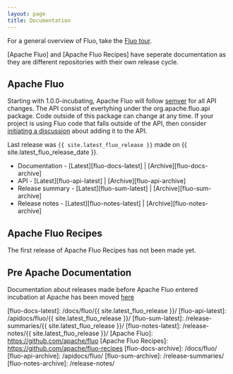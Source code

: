 ```yaml
---
layout: page
title: Documentation
---
```


For a general overview of Fluo, take the [Fluo tour](/tour/).

[Apache Fluo] and [Apache Fluo Recipes] have seperate documentation as they are different repositories with their own release cycle.

## Apache Fluo

Starting with 1.0.0-incubating, Apache Fluo will follow [semver](http://semver.org/) for all API
changes.  The API consist of evertyhing under the org.apache.fluo.api package.  Code outside of this
package can change at any time.  If your project is using Fluo code that falls outside of the API,
then consider [initiating a discussion](/getinvolved/) about adding it to the API.

Last release was `{{ site.latest_fluo_release }}` made on {{ site.latest_fluo_release_date }}.

* Documentation - [Latest][fluo-docs-latest] \| [Archive][fluo-docs-archive]
* API - [Latest][fluo-api-latest] \| [Archive][fluo-api-archive]
* Release summary -  [Latest][fluo-sum-latest] \| [Archive][fluo-sum-archive]
* Release notes - [Latest][fluo-notes-latest] \| [Archive][fluo-notes-archive]

## Apache Fluo Recipes

The first release of Apache Fluo Recipes has not been made yet.

## Pre Apache Documentation

Documentation about releases made before Apache Fluo entered incubation at Apache has been moved [here](pre-asf)

[fluo-docs-latest]: /docs/fluo/{{ site.latest_fluo_release }}/
[fluo-api-latest]: /apidocs/fluo/{{ site.latest_fluo_release }}/
[fluo-sum-latest]: /release-summaries/{{ site.latest_fluo_release }}/
[fluo-notes-latest]: /release-notes/{{ site.latest_fluo_release }}/
[Apache Fluo]: https://github.com/apache/fluo
[Apache Fluo Recipes]: https://github.com/apache/fluo-recipes
[fluo-docs-archive]: /docs/fluo/
[fluo-api-archive]: /apidocs/fluo/
[fluo-sum-archive]: /release-summaries/
[fluo-notes-archive]: /release-notes/
